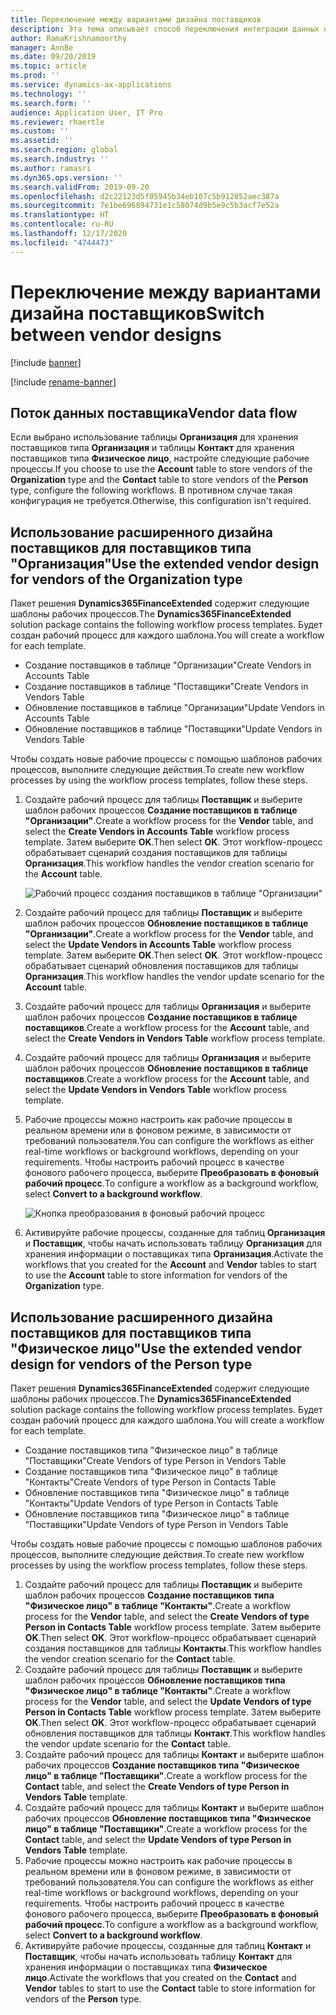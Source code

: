 ```yaml
---
title: Переключение между вариантами дизайна поставщиков
description: Эта тема описывает способ переключения интеграции данных поставщиков между приложениями Finance and Operations и Dataverse.
author: RamaKrishnamoorthy
manager: AnnBe
ms.date: 09/20/2019
ms.topic: article
ms.prod: ''
ms.service: dynamics-ax-applications
ms.technology: ''
ms.search.form: ''
audience: Application User, IT Pro
ms.reviewer: rhaertle
ms.custom: ''
ms.assetid: ''
ms.search.region: global
ms.search.industry: ''
ms.author: ramasri
ms.dyn365.ops.version: ''
ms.search.validFrom: 2019-09-20
ms.openlocfilehash: d2c22123d5f05945b34eb107c5b912852aec387a
ms.sourcegitcommit: 7e1be696894731e1c58074d9b5e9c5b3acf7e52a
ms.translationtype: HT
ms.contentlocale: ru-RU
ms.lasthandoff: 12/17/2020
ms.locfileid: "4744473"
---
```

# <a name="switch-between-vendor-designs"></a><span data-ttu-id="fad9a-103">Переключение между вариантами дизайна поставщиков</span><span class="sxs-lookup"><span data-stu-id="fad9a-103">Switch between vendor designs</span></span>

[!include [banner](../../includes/banner.md)]

[!include [rename-banner](~/includes/cc-data-platform-banner.md)]



## <a name="vendor-data-flow"></a><span data-ttu-id="fad9a-104">Поток данных поставщика</span><span class="sxs-lookup"><span data-stu-id="fad9a-104">Vendor data flow</span></span> 

<span data-ttu-id="fad9a-105">Если выбрано использование таблицы **Организация** для хранения поставщиков типа **Организация** и таблицы **Контакт** для хранения поставщиков типа **Физическое лицо**, настройте следующие рабочие процессы.</span><span class="sxs-lookup"><span data-stu-id="fad9a-105">If you choose to use the **Account** table to store vendors of the **Organization** type and the **Contact** table to store vendors of the **Person** type, configure the following workflows.</span></span> <span data-ttu-id="fad9a-106">В противном случае такая конфигурация не требуется.</span><span class="sxs-lookup"><span data-stu-id="fad9a-106">Otherwise, this configuration isn't required.</span></span>

## <a name="use-the-extended-vendor-design-for-vendors-of-the-organization-type"></a><span data-ttu-id="fad9a-107">Использование расширенного дизайна поставщиков для поставщиков типа "Организация"</span><span class="sxs-lookup"><span data-stu-id="fad9a-107">Use the extended vendor design for vendors of the Organization type</span></span>

<span data-ttu-id="fad9a-108">Пакет решения **Dynamics365FinanceExtended** содержит следующие шаблоны рабочих процессов.</span><span class="sxs-lookup"><span data-stu-id="fad9a-108">The **Dynamics365FinanceExtended** solution package contains the following workflow process templates.</span></span> <span data-ttu-id="fad9a-109">Будет создан рабочий процесс для каждого шаблона.</span><span class="sxs-lookup"><span data-stu-id="fad9a-109">You will create a workflow for each template.</span></span>

+ <span data-ttu-id="fad9a-110">Создание поставщиков в таблице "Организации"</span><span class="sxs-lookup"><span data-stu-id="fad9a-110">Create Vendors in Accounts Table</span></span>
+ <span data-ttu-id="fad9a-111">Создание поставщиков в таблице "Поставщики"</span><span class="sxs-lookup"><span data-stu-id="fad9a-111">Create Vendors in Vendors Table</span></span>
+ <span data-ttu-id="fad9a-112">Обновление поставщиков в таблице "Организации"</span><span class="sxs-lookup"><span data-stu-id="fad9a-112">Update Vendors in Accounts Table</span></span>
+ <span data-ttu-id="fad9a-113">Обновление поставщиков в таблице "Поставщики"</span><span class="sxs-lookup"><span data-stu-id="fad9a-113">Update Vendors in Vendors Table</span></span>

<span data-ttu-id="fad9a-114">Чтобы создать новые рабочие процессы с помощью шаблонов рабочих процессов, выполните следующие действия.</span><span class="sxs-lookup"><span data-stu-id="fad9a-114">To create new workflow processes by using the workflow process templates, follow these steps.</span></span>

1. <span data-ttu-id="fad9a-115">Создайте рабочий процесс для таблицы **Поставщик** и выберите шаблон рабочих процессов **Создание поставщиков в таблице "Организации"**.</span><span class="sxs-lookup"><span data-stu-id="fad9a-115">Create a workflow process for the **Vendor** table, and select the **Create Vendors in Accounts Table** workflow process template.</span></span> <span data-ttu-id="fad9a-116">Затем выберите **OK**.</span><span class="sxs-lookup"><span data-stu-id="fad9a-116">Then select **OK**.</span></span> <span data-ttu-id="fad9a-117">Этот workflow-процесс обрабатывает сценарий создания поставщиков для таблицы **Организация**.</span><span class="sxs-lookup"><span data-stu-id="fad9a-117">This workflow handles the vendor creation scenario for the **Account** table.</span></span>

    ![Рабочий процесс создания поставщиков в таблице "Организации"](media/create_process.png)

2. <span data-ttu-id="fad9a-119">Создайте рабочий процесс для таблицы **Поставщик** и выберите шаблон рабочих процессов **Обновление поставщиков в таблице "Организации"**.</span><span class="sxs-lookup"><span data-stu-id="fad9a-119">Create a workflow process for the **Vendor** table, and select the **Update Vendors in Accounts Table** workflow process template.</span></span> <span data-ttu-id="fad9a-120">Затем выберите **OK**.</span><span class="sxs-lookup"><span data-stu-id="fad9a-120">Then select **OK**.</span></span> <span data-ttu-id="fad9a-121">Этот workflow-процесс обрабатывает сценарий обновления поставщиков для таблицы **Организация**.</span><span class="sxs-lookup"><span data-stu-id="fad9a-121">This workflow handles the vendor update scenario for the **Account** table.</span></span>
3. <span data-ttu-id="fad9a-122">Создайте рабочий процесс для таблицы **Организация** и выберите шаблон рабочих процессов **Создание поставщиков в таблице поставщиков**.</span><span class="sxs-lookup"><span data-stu-id="fad9a-122">Create a workflow process for the **Account** table, and select the **Create Vendors in Vendors Table** workflow process template.</span></span>
4. <span data-ttu-id="fad9a-123">Создайте рабочий процесс для таблицы **Организация** и выберите шаблон рабочих процессов **Обновление поставщиков в таблице поставщиков**.</span><span class="sxs-lookup"><span data-stu-id="fad9a-123">Create a workflow process for the **Account** table, and select the **Update Vendors in Vendors Table** workflow process template.</span></span>
5. <span data-ttu-id="fad9a-124">Рабочие процессы можно настроить как рабочие процессы в реальном времени или в фоновом режиме, в зависимости от требований пользователя.</span><span class="sxs-lookup"><span data-stu-id="fad9a-124">You can configure the workflows as either real-time workflows or background workflows, depending on your requirements.</span></span> <span data-ttu-id="fad9a-125">Чтобы настроить рабочий процесс в качестве фонового рабочего процесса, выберите **Преобразовать в фоновый рабочий процесс**.</span><span class="sxs-lookup"><span data-stu-id="fad9a-125">To configure a workflow as a background workflow, select **Convert to a background workflow**.</span></span>

    ![Кнопка преобразования в фоновый рабочий процесс](media/background_workflow.png)

6. <span data-ttu-id="fad9a-127">Активируйте рабочие процессы, созданные для таблиц **Организация** и **Поставщик**, чтобы начать использовать таблицу **Организация** для хранения информации о поставщиках типа **Организация**.</span><span class="sxs-lookup"><span data-stu-id="fad9a-127">Activate the workflows that you created for the **Account** and **Vendor** tables to start to use the **Account** table to store information for vendors of the **Organization** type.</span></span>

## <a name="use-the-extended-vendor-design-for-vendors-of-the-person-type"></a><span data-ttu-id="fad9a-128">Использование расширенного дизайна поставщиков для поставщиков типа "Физическое лицо"</span><span class="sxs-lookup"><span data-stu-id="fad9a-128">Use the extended vendor design for vendors of the Person type</span></span>

<span data-ttu-id="fad9a-129">Пакет решения **Dynamics365FinanceExtended** содержит следующие шаблоны рабочих процессов.</span><span class="sxs-lookup"><span data-stu-id="fad9a-129">The **Dynamics365FinanceExtended** solution package contains the following workflow process templates.</span></span> <span data-ttu-id="fad9a-130">Будет создан рабочий процесс для каждого шаблона.</span><span class="sxs-lookup"><span data-stu-id="fad9a-130">You will create a workflow for each template.</span></span>

+ <span data-ttu-id="fad9a-131">Создание поставщиков типа "Физическое лицо" в таблице "Поставщики"</span><span class="sxs-lookup"><span data-stu-id="fad9a-131">Create Vendors of type Person in Vendors Table</span></span>
+ <span data-ttu-id="fad9a-132">Создание поставщиков типа "Физическое лицо" в таблице "Контакты"</span><span class="sxs-lookup"><span data-stu-id="fad9a-132">Create Vendors of type Person in Contacts Table</span></span>
+ <span data-ttu-id="fad9a-133">Обновление поставщиков типа "Физическое лицо" в таблице "Контакты"</span><span class="sxs-lookup"><span data-stu-id="fad9a-133">Update Vendors of type Person in Contacts Table</span></span>
+ <span data-ttu-id="fad9a-134">Обновление поставщиков типа "Физическое лицо" в таблице "Поставщики"</span><span class="sxs-lookup"><span data-stu-id="fad9a-134">Update Vendors of type Person in Vendors Table</span></span>

<span data-ttu-id="fad9a-135">Чтобы создать новые рабочие процессы с помощью шаблонов рабочих процессов, выполните следующие действия.</span><span class="sxs-lookup"><span data-stu-id="fad9a-135">To create new workflow processes by using the workflow process templates, follow these steps.</span></span>

1. <span data-ttu-id="fad9a-136">Создайте рабочий процесс для таблицы **Поставщик** и выберите шаблон рабочих процессов **Создание поставщиков типа "Физическое лицо" в таблице "Контакты"**.</span><span class="sxs-lookup"><span data-stu-id="fad9a-136">Create a workflow process for the **Vendor** table, and select the **Create Vendors of type Person in Contacts Table** workflow process template.</span></span> <span data-ttu-id="fad9a-137">Затем выберите **OK**.</span><span class="sxs-lookup"><span data-stu-id="fad9a-137">Then select **OK**.</span></span> <span data-ttu-id="fad9a-138">Этот workflow-процесс обрабатывает сценарий создания поставщиков для таблицы **Контакты**.</span><span class="sxs-lookup"><span data-stu-id="fad9a-138">This workflow handles the vendor creation scenario for the **Contact** table.</span></span>
2. <span data-ttu-id="fad9a-139">Создайте рабочий процесс для таблицы **Поставщик** и выберите шаблон рабочих процессов **Обновление поставщиков типа "Физическое лицо" в таблице "Контакты"**.</span><span class="sxs-lookup"><span data-stu-id="fad9a-139">Create a workflow process for the **Vendor** table, and select the **Update Vendors of type Person in Contacts Table** workflow process template.</span></span> <span data-ttu-id="fad9a-140">Затем выберите **OK**.</span><span class="sxs-lookup"><span data-stu-id="fad9a-140">Then select **OK**.</span></span> <span data-ttu-id="fad9a-141">Этот workflow-процесс обрабатывает сценарий обновления поставщиков для таблицы **Контакт**.</span><span class="sxs-lookup"><span data-stu-id="fad9a-141">This workflow handles the vendor update scenario for the **Contact** table.</span></span>
3. <span data-ttu-id="fad9a-142">Создайте рабочий процесс для таблицы **Контакт** и выберите шаблон рабочих процессов **Создание поставщиков типа "Физическое лицо" в таблице "Поставщики"**.</span><span class="sxs-lookup"><span data-stu-id="fad9a-142">Create a workflow process for the **Contact** table, and select the **Create Vendors of type Person in Vendors Table** template.</span></span>
4. <span data-ttu-id="fad9a-143">Создайте рабочий процесс для таблицы **Контакт** и выберите шаблон рабочих процессов **Обновление поставщиков типа "Физическое лицо" в таблице "Поставщики"**.</span><span class="sxs-lookup"><span data-stu-id="fad9a-143">Create a workflow process for the **Contact** table, and select the **Update Vendors of type Person in Vendors Table** template.</span></span>
5. <span data-ttu-id="fad9a-144">Рабочие процессы можно настроить как рабочие процессы в реальном времени или в фоновом режиме, в зависимости от требований пользователя.</span><span class="sxs-lookup"><span data-stu-id="fad9a-144">You can configure the workflows as either real-time workflows or background workflows, depending on your requirements.</span></span> <span data-ttu-id="fad9a-145">Чтобы настроить рабочий процесс в качестве фонового рабочего процесса, выберите **Преобразовать в фоновый рабочий процесс**.</span><span class="sxs-lookup"><span data-stu-id="fad9a-145">To configure a workflow as a background workflow, select **Convert to a background workflow**.</span></span>
6. <span data-ttu-id="fad9a-146">Активируйте рабочие процессы, созданные для таблиц **Контакт** и **Поставщик**, чтобы начать использовать таблицу **Контакт** для хранения информации о поставщиках типа **Физическое лицо**.</span><span class="sxs-lookup"><span data-stu-id="fad9a-146">Activate the workflows that you created on the **Contact** and **Vendor** tables to start to use the **Contact** table to store information for vendors of the **Person** type.</span></span>
